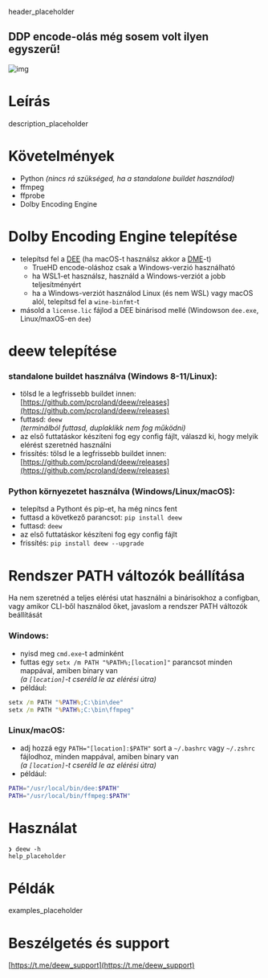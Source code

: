 header_placeholder

## DDP encode-olás még sosem volt ilyen egyszerű!

![img](https://telegra.ph/file/efd2a1d3519bdf87fca03.gif)
<!---https://i.kek.sh/Mk3qQ0QGWUj.gif--->

# Leírás
description_placeholder

# Követelmények
- Python *(nincs rá szükséged, ha a standalone buildet használod)*
- ffmpeg
- ffprobe
- Dolby Encoding Engine

# Dolby Encoding Engine telepítése
- telepítsd fel a [DEE](https://customer.dolby.com/content-creation-and-delivery/dolby-encoding-engine-with-ac-4) (ha macOS-t használsz akkor a [DME](https://customer.dolby.com/content-creation-and-delivery/dolby-media-encoder-with-ac-4)-t)
  - TrueHD encode-oláshoz csak a Windows-verzió használható
  - ha WSL1-et használsz, használd a Windows-verziót a jobb teljesítményért
  - ha a Windows-verziót használod Linux (és nem WSL) vagy macOS alól, telepítsd fel a `wine-binfmt`-t
- másold a `license.lic` fájlod a DEE binárisod mellé (Windowson `dee.exe`, Linux/maxOS-en `dee`)

# deew telepítése
### standalone buildet használva (Windows 8-11/Linux):
- tölsd le a legfrissebb buildet innen: [https://github.com/pcroland/deew/releases](https://github.com/pcroland/deew/releases)
- futtasd: `deew`\
*(terminálból futtasd, duplaklikk nem fog működni)*
- az első futtatáskor készíteni fog egy config fájlt, válaszd ki, hogy melyik elérést szeretnéd használni
- frissítés: tölsd le a legfrissebb buildet innen: [https://github.com/pcroland/deew/releases](https://github.com/pcroland/deew/releases)

### Python környezetet használva (Windows/Linux/macOS):
- telepítsd a Pythont és pip-et, ha még nincs fent
- futtasd a következő parancsot: `pip install deew`
- futtasd: `deew`
- az első futtatáskor készíteni fog egy config fájlt
- frissítés: `pip install deew --upgrade`

# Rendszer PATH változók beállítása
Ha nem szeretnéd a teljes elérési utat használni a binárisokhoz a configban, vagy amikor CLI-ből használod őket, javaslom a rendszer PATH változók beállítását
### Windows:
- nyisd meg `cmd.exe`-t adminként
- futtas egy `setx /m PATH "%PATH%;[location]"` parancsot minden mappával, amiben binary van\
  *(a `[location]`-t cseréld le az elérési útra)*
- például:
```bat
setx /m PATH "%PATH%;C:\bin\dee"
setx /m PATH "%PATH%;C:\bin\ffmpeg"
```
### Linux/macOS:
- adj hozzá egy `PATH="[location]:$PATH"` sort a `~/.bashrc` vagy `~/.zshrc` fájlodhoz, minden mappával, amiben binary van\
  *(a `[location]`-t cseréld le az elérési útra)*
- például:
```sh
PATH="/usr/local/bin/dee:$PATH"
PATH="/usr/local/bin/ffmpeg:$PATH"
```

# Használat
```
❯ deew -h
help_placeholder
```
# Példák
examples_placeholder

# Beszélgetés és support
[https://t.me/deew_support](https://t.me/deew_support)
